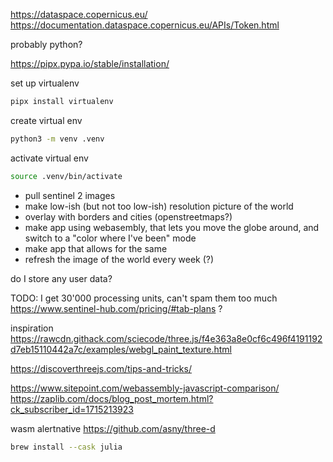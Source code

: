https://dataspace.copernicus.eu/
https://documentation.dataspace.copernicus.eu/APIs/Token.html

probably python?

https://pipx.pypa.io/stable/installation/

set up virtualenv
```bash
pipx install virtualenv
```

create virtual env
```bash
python3 -m venv .venv
```

activate virtual env
```bash
source .venv/bin/activate
```

* pull sentinel 2 images
* make low-ish (but not too low-ish) resolution picture of the world
* overlay with borders and cities (openstreetmaps?)
* make app using webasembly, that lets you move the globe around, and switch to a "color where I've been" mode
* make app that allows for the same
* refresh the image of the world every week (?)

do I store any user data?

TODO: I get 30'000 processing units, can't spam them too much
https://www.sentinel-hub.com/pricing/#tab-plans ?

inspiration https://rawcdn.githack.com/sciecode/three.js/f4e363a8e0cf6c496f4191192d7eb15110442a7c/examples/webgl_paint_texture.html

https://discoverthreejs.com/tips-and-tricks/

https://www.sitepoint.com/webassembly-javascript-comparison/
https://zaplib.com/docs/blog_post_mortem.html?ck_subscriber_id=1715213923

wasm alertnative https://github.com/asny/three-d

```bash
brew install --cask julia
```
